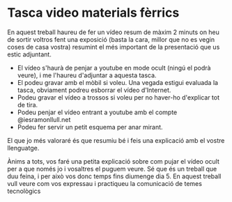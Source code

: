 # Tasca video materials fèrrics

En aquest treball haureu de fer un vídeo resum de màxim 2 minuts on heu de sortir voltros fent una exposició (basta la cara, millor que no es vegin coses de casa vostra) resumint el més important de la presentació que us estic adjuntant.

- El vídeo s'haurà de penjar a youtube en mode ocult (ningú el podrà veure), i me l'haureu d'adjuntar a aquesta tasca. 
- El podeu gravar amb el mòbil si voleu. Una vegada estigui evaluada la tasca, obviament podreu esborrar el vídeo d'Internet.
- Podeu gravar el vídeo a trossos si voleu per no haver-ho d'explicar tot de tira.
- Podeu penjar el vídeo entrant a youtube amb el compte @iesramonllull.net
- Podeu fer servir un petit esquema per anar mirant.

El que jo més valoraré és que resumiu bé i feis una explicació amb el vostre llenguatge.

Ànims a tots, vos faré una petita explicació sobre com pujar el vídeo ocult per a que només jo i vosaltres el puguem veure. Sé que és un treball que duu feina, i per això vos donc temps fins diumenge dia 5. En aquest treball vull veure com vos expressau i practiqueu la comunicació de temes tecnològics